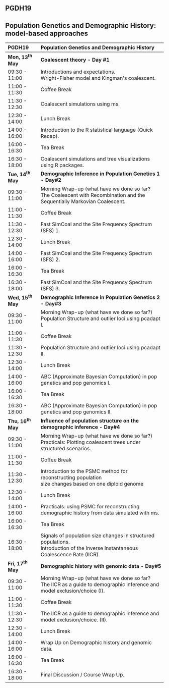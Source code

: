 ## PGDH19
## Population Genetics and Demographic History: model-based approaches

|PGDH19 | Population Genetics and Demographic History |
|:-------|:---------------------------------------------|
| **Mon, <b>13<sup>th</sup> </b>May** | **Coalescent theory - Day #1** |
| 09:30 - 11:00 | Introductions and expectations. <br /> Wright-Fisher model and Kingman's coalescent. |
| 11:00 - 11:30	| Coffee Break |
|11:30 - 12:30 | Coalescent simulations using ms.|
|12:30 - 14:00 |	Lunch Break |
|14:00 - 16:00 |Introduction to the R statistical language (Quick Recap).|
|16:00 - 16:30 | Tea Break |
|16:30 - 18:00 |Coalescent simulations and tree visualizations using R packages. |
| **Tue, <b>14<sup>th</sup> </b>May** | **Demographic Inference in Population Genetics 1 - Day#2** |
|09:30 - 11:00 |	Morning Wrap-up (what have we done so far? <br /> The Coalescent with Recombination and the Sequentially Markovian Coalescent. |
|11:00 - 11:30 | Coffee Break |
|11:30 - 12:30 | Fast SimCoal and the Site Frequency Spectrum (SFS) 1.|
|12:30 - 14:00 | Lunch Break |
|14:00 - 16:00 | Fast SimCoal and the Site Frequency Spectrum (SFS) 2. |
|16:00 - 16:30 |	Tea Break |
|16:30 - 18:00 | Fast SimCoal and the Site Frequency Spectrum (SFS) 3. |
| **Wed, <b>15<sup>th</sup> </b>May** | **Demographic Inference in Population Genetics 2 - Day#3** |
|09:30 - 11:00 | Morning Wrap-up (what have we done so far?) <br /> Population Structure and outlier loci using pcadapt I.|
|11:00 - 11:30 | Coffee Break |
|11:30 - 12:30 | Population Structure and outlier loci using pcadapt II.|
|12:30 - 14:00 | Lunch Break |
|14:00 - 16:00 | ABC (Approximate Bayesian Computation) in pop genetics and pop genomics I. |
|16:00 - 16:30 | Tea Break |
|16:30 - 18:00 | ABC (Approximate Bayesian Computation) in pop genetics and pop genomics II. |
| **Thu, <b>16<sup>th</sup> </b>May** | **Influence of population structure on the demographic inference - Day#4** |
|09:30 - 11:00 | Morning Wrap-up (what have we done so far?) <br /> Practicals: Plotting coalescent trees under structured scenarios.|
|11:00 - 11:30 | Coffee Break |
|11:30 - 12:30 | Introduction to the PSMC method for reconstructing population <br/> size changes based on one diploid genome |
|12:30 - 14:00 | Lunch Break |
|14:00 - 16:00 | Practicals: using PSMC for reconstructing demographic history from data simulated with ms.|
|16:00 - 16:30 | Tea Break |
|16:30 - 18:00 | Signals of population size changes in structured populations. <br/>Introduction of the Inverse Instantaneous Coalescence Rate (IICR).|
| **Fri, <b>17<sup>th</sup> </b>May** | **Demographic history with genomic data - Day#5** |
|09:30 - 11:00 | Morning Wrap-up (what have we done so far? <br /> The IICR as a guide to demographic inference and model exclusion/choice (I).|
|11:00 - 11:30 | Coffee Break |
|11:30 - 12:30 | The IICR as a guide to demographic inference and model exclusion/choice. (II).|
|12:30 - 14:00 | Lunch Break|
|14:00 - 16:00 | Wrap Up on Demographic history and genomic data.|
|16:00 - 16:30 | Tea Break |
|16:30 - 18:00 | Final Discussion / Course Wrap Up.|
